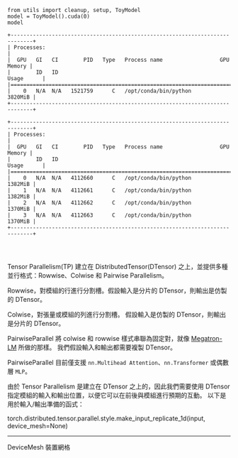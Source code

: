 

```
from utils import cleanup, setup, ToyModel
model = ToyModel().cuda(0)
model
```

```
+-----------------------------------------------------------------------------+
| Processes:                                                                  |
|  GPU   GI   CI        PID   Type   Process name                  GPU Memory |
|        ID   ID                                                   Usage      |
|=============================================================================|
|    0   N/A  N/A   1521759      C   /opt/conda/bin/python            3820MiB |
+-----------------------------------------------------------------------------+

```


```
+-----------------------------------------------------------------------------+
| Processes:                                                                  |
|  GPU   GI   CI        PID   Type   Process name                  GPU Memory |
|        ID   ID                                                   Usage      |
|=============================================================================|
|    0   N/A  N/A   4112660      C   /opt/conda/bin/python            1382MiB |
|    1   N/A  N/A   4112661      C   /opt/conda/bin/python            1382MiB |
|    2   N/A  N/A   4112662      C   /opt/conda/bin/python            1370MiB |
|    3   N/A  N/A   4112663      C   /opt/conda/bin/python            1370MiB |
+-----------------------------------------------------------------------------+




```




Tensor Parallelism(TP) 建立在 DistributedTensor(DTensor) 之上，並提供多種並行格式：Rowwise、Colwise 和 Pairwise Parallelism。


Rowwise，對模組的行進行分割槽。假設輸入是分片的 DTensor，則輸出是仿製的 DTensor。

Colwise，對張量或模組的列進行分割槽。 假設輸入是仿製的 DTensor，則輸出是分片的 DTensor。

PairwiseParallel 將 colwise 和 rowwise 樣式串聯為固定對，就像 [Megatron-LM](https://arxiv.org/abs/1909.08053) 所做的那樣。 我們假設輸入和輸出都需要複製 DTensor。

PairwiseParallel 目前僅支援 `nn.Multihead Attention`、`nn.Transformer` 或偶數層 `MLP`。

由於 Tensor Parallelism 是建立在 DTensor 之上的，因此我們需要使用 DTensor 指定模組的輸入和輸出位置，以便它可以在前後與模組進行預期的互動。 以下是用於輸入/輸出準備的函式：

torch.distributed.tensor.parallel.style.make_input_replicate_1d(input, device_mesh=None)












---

DeviceMesh 裝置網格















